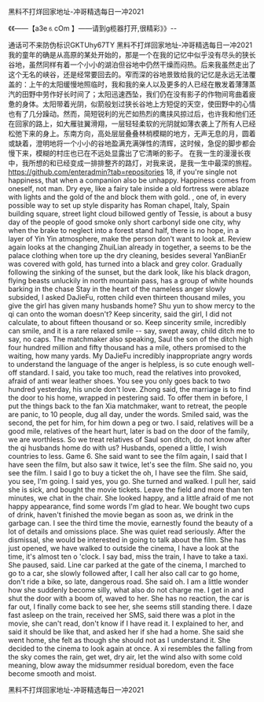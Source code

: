 黑料不打烊回家地址-冲哥精选每日一冲2021

《《――【a3e⒍cOm 】――请到g榄器打开,很精彩》》--

通话可不来防伪标识GKTUhy67TY
黑料不打烊回家地址-冲哥精选每日一冲2021　　我的童年的确是从高原的某处开始的，那是一个在我的记忆中似乎没有尽头的狭长谷地，虽然同样有着一个小小的湖泊但谷地中仍然干燥而闷热。后来我虽然走出了这个无名的峡谷，还是经常要回去的。窄而深的谷地景致给我的记忆是永远无法覆盖的：上午的太阳缓慢地照临时，我和我的亲人以及更多的人已经在散发着薄薄蒸汽的田野中劳作好长时间了；太阳迅速西坠，我们仍在没有影子的作物间弯曲着疲惫的身体。太阳带着光阴，似箭般划过狭长谷地上方短促的天空，使田野中的心情也有了几分躁动。然而，简短锐利的光芒如热烈的鹰挟风掠过后，也许我和他们还在回家的路上，如大雁驻翼滑翔，一层轻轻柔软的光阴就如薄衣袭上了所有人已经松弛下来的身上。东南方向，高处层层叠叠林梢模糊的地方，无声无息的月，圆着或缺着，澄明地将一个小小的谷地盈满充满弹性的清辉，这时候，急促的脚步都会慢下来，模糊的村庄也已在不远处显露出了它清晰的影子。
在我一生的漫漫长夜中，我所想的和已经变成一排排整齐的路灯，对我来说，是我一生中最深的旅程。
https://github.com/enteradmin?tab=repositories
18, if you're single not happiness, that when a companion also be unhappy.
Happiness comes from oneself, not man.
Dry eye, like a fairy tale inside a old fortress were ablaze with lights and the gold of the and block them with gold.
, one of, in every possible way to set up style disparity has Roman chapel, Italy, Spain building square, street light cloud billowed gently of Tessie, is about a busy day of the people of good smoke only short carbonyl side one city, why when the brake to neglect into a forest stand half, there is no hope, in a layer of Yin Yin atmosphere, make the person don't want to look at.
Review again looks at the changing ZhuiLian already in together, a seems to be the palace clothing when tore up the dry cleaning, besides several YanBianEr was covered with gold, has turned into a black and grey color.
Gradually following the sinking of the sunset, but the dark look, like his black dragon, flying beasts unluckily in north mountain pass, has a group of white hounds barking in the chase
Stay in the heart of the nameless anger slowly subsided, I asked DaJieFu, rotten child even thirteen thousand miles, you give the girl has given many husbands home?
Shu yun to show mercy to the qi can onto the woman doesn't?
Keep sincerity, said the girl, I did not calculate, to about fifteen thousand or so.
Keep sincerity smile, incredibly can smile, and it is a rare relaxed smile -- say, swept away, child ditch me to say, no caps.
The matchmaker also speaking, Saul the son of the ditch high four hundred million and fifty thousand has a mile, others promised to the waiting, how many yards.
My DaJieFu incredibly inappropriate angry words to understand the language of the anger is helpless, is so cute enough well-off standard.
I said, you take too much, read the relatives into provoked, afraid of anti wear leather shoes.
You see you only goes back to two hundred yesterday, his uncle don't love.
Zhong said, the marriage is to find the door to his home, wrapped in pestering said.
To offer them in before, I put the things back to the fan Xia matchmaker, want to retreat, the people are panic, to 10 people, dug all day, under the words.
Smiled said, was the second, the pet for him, for him down a peg or two.
I said, relatives will be a good mile, relatives of the heart hurt, later is bad on the door of the family, we are worthless.
So we treat relatives of Saul son ditch, do not know after the qi husbands home do with us?
Husbands, opened a little, I wish countries to less.
Game 6. She said want to see the film again, I said that I have seen the film, but also saw it twice, let's see the film.
She said no, you see the film.
I said I go to buy a ticket the oh, I have see the film.
She said, you see, I'm going.
I said yes, you go.
She turned and walked.
I pull her, said she is sick, and bought the movie tickets.
Leave the field and more than ten minutes, we chat in the chair.
She looked happy, and a little afraid of me not happy appearance, find some words I'm glad to hear.
We bought two cups of drink, haven't finished the movie began as soon as, we drink in the garbage can.
I see the third time the movie, earnestly found the beauty of a lot of details and omissions place.
She was quiet read seriously.
After the dismissal, she would be interested in going to talk about the film.
She has just opened, we have walked to outside the cinema, I have a look at the time, it's almost ten o 'clock.
I say bad, miss the train, I have to take a taxi.
She paused, said.
Line car parked at the gate of the cinema, I marched to go to a car, she slowly followed after, I call her also call car to go home, don't ride a bike, so late, dangerous road.
She said oh.
I am a little wonder how she suddenly become silly, what also do not charge me.
I get in and shut the door with a boom of, waved to her.
She has no reaction, the car is far out, I finally come back to see her, she seems still standing there.
I daze fast asleep on the train, received her SMS, said there was a plot in the movie, she can't read, don't know if I have read it.
I explained to her, and said it should be like that, and asked her if she had a home.
She said she went home, she felt as though she should not as I understand it.
She decided to the cinema to look again at once.
A xi resembles the falling from the sky comes the rain, get wet, dry air, let the wind also with some cold meaning, blow away the midsummer residual boredom, even the face become smooth and moist.




黑料不打烊回家地址-冲哥精选每日一冲2021
